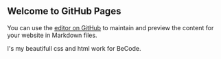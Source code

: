 ## Welcome to GitHub Pages

You can use the [editor on GitHub](https://github.com/Maud-Pixel/website-berners-lee/edit/gh-pages/index.md) to maintain and preview the content for your website in Markdown files.

I's my beautifull css and html work for BeCode.

